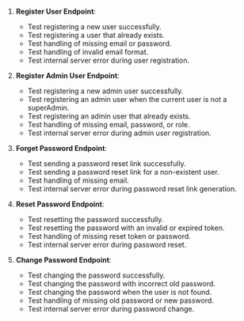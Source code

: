 
1.  **Register User Endpoint**:
    
    -   Test registering a new user successfully.
    -   Test registering a user that already exists.
    -   Test handling of missing email or password.
    -   Test handling of invalid email format.
    -   Test internal server error during user registration.
2.  **Register Admin User Endpoint**:
    
    -   Test registering a new admin user successfully.
    -   Test registering an admin user when the current user is not a superAdmin.
    -   Test registering an admin user that already exists.
    -   Test handling of missing email, password, or role.
    -   Test internal server error during admin user registration.
3.  **Forget Password Endpoint**:
    
    -   Test sending a password reset link successfully.
    -   Test sending a password reset link for a non-existent user.
    -   Test handling of missing email.
    -   Test internal server error during password reset link generation.
4.  **Reset Password Endpoint**:
    
    -   Test resetting the password successfully.
    -   Test resetting the password with an invalid or expired token.
    -   Test handling of missing reset token or password.
    -   Test internal server error during password reset.
5.  **Change Password Endpoint**:
    
    -   Test changing the password successfully.
    -   Test changing the password with incorrect old password.
    -   Test changing the password when the user is not found.
    -   Test handling of missing old password or new password.
    -   Test internal server error during password change.